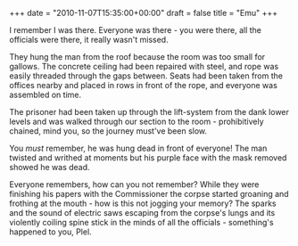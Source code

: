 +++
date = "2010-11-07T15:35:00+00:00"
draft = false
title = "Emu"
+++
<p>I remember I was there. Everyone was there - you were there, all the officials were there, it really wasn't missed.</p>&#13;
<p>They hung the man from the roof because the room was too small for gallows. The concrete ceiling had been repaired with steel, and rope was easily threaded through the gaps between. Seats had been taken from the offices nearby and placed in rows in front of the rope, and everyone was assembled on time.</p>&#13;
<p>The prisoner had been taken up through the lift-system from the dank lower levels and was walked through our section to the room - prohibitively chained, mind you, so the journey must've been slow.</p>&#13;
<p>You <em>must</em> remember, he was hung dead in front of everyone! The man twisted and writhed at moments but his purple face with the mask removed showed he was dead.</p>&#13;
<p>Everyone remembers, how can you not remember? While they were finishing his papers with the Commissioner the corpse started groaning and frothing at the mouth - how is this not jogging your memory? The sparks and the sound of electric saws escaping from the corpse's lungs and its violently coiling spine stick in the minds of all the officials - something's happened to you, Plel.</p> 
